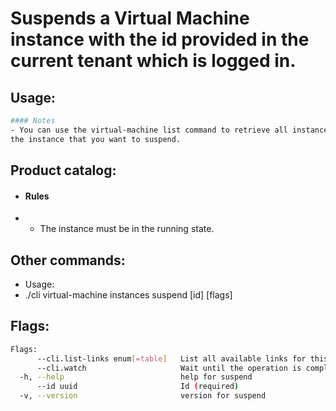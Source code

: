 # Suspends a Virtual Machine instance with the id provided in the current tenant which is logged in.

## Usage:
```bash
#### Notes
- You can use the virtual-machine list command to retrieve all instances, so you can get the id of
the instance that you want to suspend.
```

## Product catalog:
- #### Rules
- - The instance must be in the running state.

## Other commands:
- Usage:
- ./cli virtual-machine instances suspend [id] [flags]

## Flags:
```bash
Flags:
      --cli.list-links enum[=table]   List all available links for this command (one of "json", "table" or "yaml")
      --cli.watch                     Wait until the operation is completed by calling the 'get' link and waiting until termination. Akin to '! get -w'
  -h, --help                          help for suspend
      --id uuid                       Id (required)
  -v, --version                       version for suspend
```

